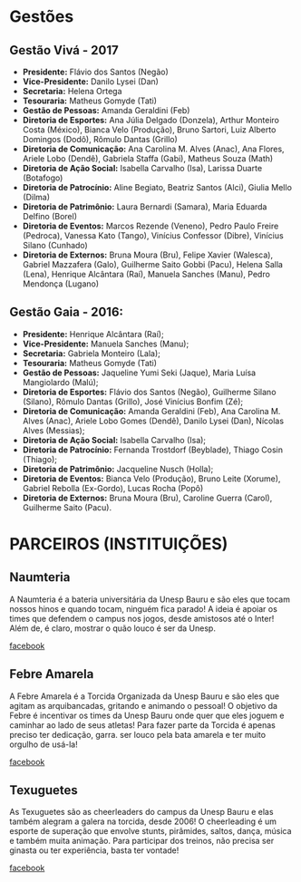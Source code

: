 # Gestões

## Gestão Vivá - 2017
- **Presidente:** Flávio dos Santos (Negão)
- **Vice-Presidente:** Danilo Lysei (Dan)
- **Secretaria:** Helena Ortega 
- **Tesouraria:** Matheus Gomyde (Tati)
- **Gestão de Pessoas:** Amanda Geraldini (Feb)
- **Diretoria de Esportes:** Ana Júlia Delgado (Donzela), Arthur Monteiro Costa (México), Bianca Velo (Produção), Bruno Sartori, Luiz Alberto Domingos (Dodô), Rômulo Dantas (Grillo)
- **Diretoria de Comunicação:** Ana Carolina M. Alves (Anac), Ana Flores, Ariele Lobo (Dendê), Gabriela Staffa (Gabi), Matheus Souza (Math)
- **Diretoria de Ação Social:** Isabella Carvalho (Isa), Larissa Duarte (Botafogo)
- **Diretoria de Patrocínio:** Aline Begiato, Beatriz Santos (Alci), Giulia Mello (Dilma)
- **Diretoria de Patrimônio:** Laura Bernardi (Samara), Maria Eduarda Delfino (Borel)
- **Diretoria de Eventos:** Marcos Rezende (Veneno), Pedro Paulo Freire (Pedroca), Vanessa Kato (Tango), Vinícius Confessor (Dibre), Vinícius Silano (Cunhado)
- **Diretoria de Externos:** Bruna Moura (Bru), Felipe Xavier (Walesca), Gabriel Mazzafera (Galo), Guilherme Saito Gobbi (Pacu), Helena Salla (Lena), Henrique Alcântara (Raí), Manuela Sanches (Manu), Pedro Mendonça (Lugano)

## Gestão Gaia - 2016:
- **Presidente:** Henrique Alcântara (Raí);
- **Vice-Presidente:** Manuela Sanches (Manu);
- **Secretaria:** Gabriela Monteiro (Lala);
- **Tesouraria:** Matheus Gomyde (Tati)
- **Gestão de Pessoas:** Jaqueline Yumi Seki (Jaque), Maria Luísa Mangiolardo (Malú);
- **Diretoria de Esportes:** Flávio dos Santos (Negão), Guilherme Silano (Silano), Rômulo Dantas (Grillo), José Vinícius Bonfim (Zé);
- **Diretoria de Comunicação:** Amanda Geraldini (Feb), Ana Carolina M. Alves (Anac), Ariele Lobo Gomes (Dendê), Danilo Lysei (Dan), Nícolas Alves (Messias);
- **Diretoria de Ação Social:** Isabella Carvalho (Isa);
- **Diretoria de Patrocínio:** Fernanda Trostdorf (Beyblade), Thiago Cosin (Thiago);
- **Diretoria de Patrimônio:** Jacqueline Nusch (Holla);
- **Diretoria de Eventos:** Bianca Velo (Produção), Bruno Leite (Xorume), Gabriel Rebolla (Ex-Gordo), Lucas Rocha (Popô)
- **Diretoria de Externos:** Bruna Moura (Bru), Caroline Guerra (Carol), Guilherme Saito (Pacu).


# PARCEIROS (INSTITUIÇÕES)

## Naumteria
A Naumteria é a bateria universitária da Unesp Bauru e são eles que tocam nossos hinos e quando tocam, ninguém fica parado! A ideia é apoiar os times que defendem o campus nos jogos, desde amistosos até o Inter! Além de, é claro, mostrar o quão louco é ser da Unesp. 

[facebook](fb.com/naumteria.unespbauru)

## Febre Amarela

A Febre Amarela é a Torcida Organizada da Unesp Bauru e são eles que agitam as arquibancadas, gritando e animando o pessoal! O objetivo da Febre é incentivar os times da Unesp Bauru onde quer que eles joguem e caminhar ao lado de seus atletas! 
Para fazer parte da Torcida é apenas preciso ter dedicação, garra. ser louco pela bata amarela e ter muito orgulho de usá-la! 

[facebook](fb.com/torcidaorganizada.febreamarela)

## Texuguetes

As Texuguetes são as cheerleaders do campus da Unesp Bauru e elas também alegram a galera na torcida, desde 2006! O cheerleading é um esporte de superação que envolve stunts, pirâmides, saltos, dança, música e também muita animação.
Para participar dos treinos, não precisa ser ginasta ou ter experiência, basta ter vontade! 

[facebook](fb.com/texuguetes)


